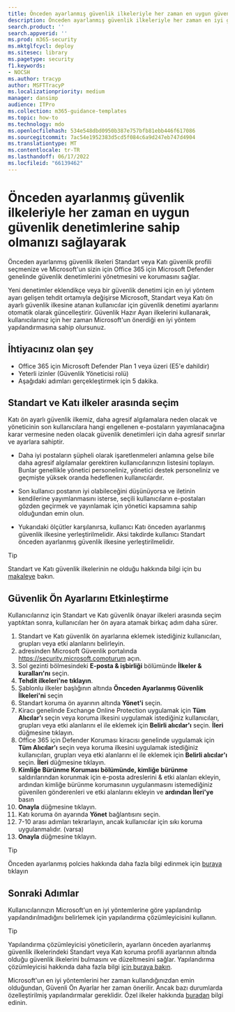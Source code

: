 ```yaml
---
title: Önceden ayarlanmış güvenlik ilkeleriyle her zaman en uygun güvenlik denetimlerine sahip olmanızı sağlayarak
description: Önceden ayarlanmış güvenlik ilkeleriyle her zaman en iyi güvenlik denetimlerine sahip olduğunuzdan emin olmak için adımlar. Önceden ayarlanmış ilkeler, Standart veya Katı bir güvenlik profili seçmenize olanak verir. Microsoft, Office 365 için Microsoft Defender genelinde güvenlik denetimlerini sizin için yönetir ve korur.
search.product: ''
search.appverid: ''
ms.prod: m365-security
ms.mktglfcycl: deploy
ms.sitesec: library
ms.pagetype: security
f1.keywords:
- NOCSH
ms.author: tracyp
author: MSFTTracyP
ms.localizationpriority: medium
manager: dansimp
audience: ITPro
ms.collection: m365-guidance-templates
ms.topic: how-to
ms.technology: mdo
ms.openlocfilehash: 534e548dbd0950b387e757bfb81ebb446f617086
ms.sourcegitcommit: 7ac54e1952383d5cd5f084c6a9d247eb747d4904
ms.translationtype: MT
ms.contentlocale: tr-TR
ms.lasthandoff: 06/17/2022
ms.locfileid: "66139462"
---
```

# <a name="ensuring-you-always-have-the-optimal-security-controls-with-preset-security-policies"></a>Önceden ayarlanmış güvenlik ilkeleriyle her zaman en uygun güvenlik denetimlerine sahip olmanızı sağlayarak

Önceden ayarlanmış güvenlik ilkeleri Standart veya Katı güvenlik profili seçmenize ve Microsoft'un sizin için Office 365 için Microsoft Defender genelinde güvenlik denetimlerini yönetmesini ve korumasını sağlar.

Yeni denetimler eklendikçe veya bir güvenlik denetimi için en iyi yöntem ayarı gelişen tehdit ortamıyla değişirse Microsoft, Standart veya Katı ön ayarlı güvenlik ilkesine atanan kullanıcılar için güvenlik denetimi ayarlarını otomatik olarak güncelleştirir. Güvenlik Hazır Ayarı ilkelerini kullanarak, kullanıcılarınız için her zaman Microsoft'un önerdiği en iyi yöntem yapılandırmasına sahip olursunuz.

## <a name="what-you-will-need"></a>İhtiyacınız olan şey
- Office 365 için Microsoft Defender Plan 1 veya üzeri (E5'e dahildir)
- Yeterli izinler (Güvenlik Yöneticisi rolü)
- Aşağıdaki adımları gerçekleştirmek için 5 dakika.

## <a name="choosing-between-standard-and-strict-policies"></a>Standart ve Katı ilkeler arasında seçim

Katı ön ayarlı güvenlik ilkemiz, daha agresif algılamalara neden olacak ve yöneticinin son kullanıcılara hangi engellenen e-postaların yayımlanacağına karar vermesine neden olacak güvenlik denetimleri için daha agresif sınırlar ve ayarlara sahiptir.

- Daha iyi postaların şüpheli olarak işaretlenmeleri anlamına gelse bile daha agresif algılamalar gerektiren kullanıcılarınızın listesini toplayın. Bunlar genellikle yönetici personeliniz, yönetici destek personeliniz ve geçmişte yüksek oranda hedeflenen kullanıcılardır.

- Son kullanıcı postanın iyi olabileceğini düşünüyorsa ve iletinin kendilerine yayımlanmasını isterse, seçili kullanıcıların e-postaları gözden geçirmek ve yayınlamak için yönetici kapsamına sahip olduğundan emin olun.

- Yukarıdaki ölçütler karşılanırsa, kullanıcı Katı önceden ayarlanmış güvenlik ilkesine yerleştirilmelidir. Aksi takdirde kullanıcı Standart önceden ayarlanmış güvenlik ilkesine yerleştirilmelidir.

> [!TIP]
> Standart ve Katı güvenlik ilkelerinin ne olduğu hakkında bilgi için bu [makaleye](../../office-365-security/recommended-settings-for-eop-and-office365.md) bakın.

## <a name="enable-security-presets"></a>Güvenlik Ön Ayarlarını Etkinleştirme

Kullanıcılarınız için Standart ve Katı güvenlik önayar ilkeleri arasında seçim yaptıktan sonra, kullanıcıları her ön ayara atamak birkaç adım daha sürer.

1. Standart ve Katı güvenlik ön ayarlarına eklemek istediğiniz kullanıcıları, grupları veya etki alanlarını belirleyin.
1. adresinden Microsoft Güvenlik portalında https://security.microsoft.comoturum açın.
1. Sol gezinti bölmesindeki **E-posta & işbirliği** bölümünde **İlkeler & kuralları'nı** seçin.
1. **Tehdit ilkeleri'ne tıklayın**.
1. Şablonlu ilkeler başlığının altında **Önceden Ayarlanmış Güvenlik** **İlkeleri'ni** seçin
1. Standart koruma ön ayarının altında **Yönet'i** seçin.
1. Kiracı genelinde Exchange Online Protection uygulamak için **Tüm Alıcılar'ı** seçin veya koruma ilkesini uygulamak istediğiniz kullanıcıları, grupları veya etki alanlarını el ile eklemek için **Belirli alıcılar'ı** seçin. **İleri** düğmesine tıklayın.
1. Office 365 için Defender Koruması kiracısı genelinde uygulamak için **Tüm Alıcılar'ı** seçin veya koruma ilkesini uygulamak istediğiniz kullanıcıları, grupları veya etki alanlarını el ile eklemek için **Belirli alıcılar'ı** seçin. **İleri** düğmesine tıklayın.
1. **Kimliğe Bürünme Koruması bölümünde, kimliğe bürünme** saldırılarından korunmak için e-posta adreslerini & etki alanları ekleyin, ardından kimliğe bürünme korumasının uygulanmasını istemediğiniz güvenilen gönderenleri ve etki alanlarını ekleyin ve **ardından İleri'ye** basın
3. **Onayla** düğmesine tıklayın.
4. Katı koruma ön ayarında **Yönet** bağlantısını seçin.
5. 7-10 arası adımları tekrarlayın, ancak kullanıcılar için sıkı koruma uygulanmalıdır. (varsa)
7. **Onayla** düğmesine tıklayın.

> [!TIP]
> Önceden ayarlanmış polcies hakkında daha fazla bilgi edinmek için [buraya](../../office-365-security/preset-security-policies.md) tıklayın

## <a name="next-steps"></a>Sonraki Adımlar

Kullanıcılarınızın Microsoft'un en iyi yöntemlerine göre yapılandırılıp yapılandırılmadığını belirlemek için yapılandırma çözümleyicisini kullanın.

> [!TIP]
> Yapılandırma çözümleyicisi yöneticilerin, ayarların önceden ayarlanmış güvenlik ilkelerindeki Standart veya Katı koruma profili ayarlarının altında olduğu güvenlik ilkelerini bulmasını ve düzeltmesini sağlar. Yapılandırma çözümleyicisi hakkında daha fazla bilgi [için buraya bakın](../../office-365-security/configuration-analyzer-for-security-policies.md).

Microsoft'un en iyi yöntemlerini her zaman kullandığınızdan emin olduğundan, Güvenli Ön Ayarlar her zaman önerilir. Ancak bazı durumlarda özelleştirilmiş yapılandırmalar gereklidir. Özel ilkeler hakkında [buradan](../../office-365-security/tenant-wide-setup-for-increased-security.md) bilgi edinin.

